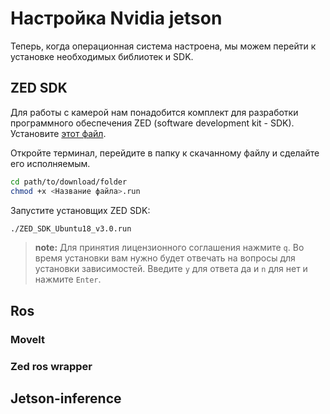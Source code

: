 # Настройка Nvidia jetson

Теперь, когда операционная система настроена, мы можем перейти к установке необходимых библиотек и SDK.

## ZED SDK
Для работы с камерой нам понадобится комплект для разработки программного обеспечения ZED (software development kit - SDK). Установите [этот файл](https://download.stereolabs.com/zedsdk/3.7/jp46/jetsons).

Откройте терминал, перейдите в папку к скачанному файлу и сделайте его исполняемым.

```bash
cd path/to/download/folder
chmod +x <Название файла>.run
```

Запустите установщих ZED SDK:
```bash
./ZED_SDK_Ubuntu18_v3.0.run
```
> **note:** Для принятия лицензионного соглашения нажмите `q`. Во время установки вам нужно будет отвечать на вопросы для установки зависимостей. Введите `y` для ответа да и `n` для нет и нажмите `Enter`.

## Ros

### MoveIt
### Zed ros wrapper
## Jetson-inference
